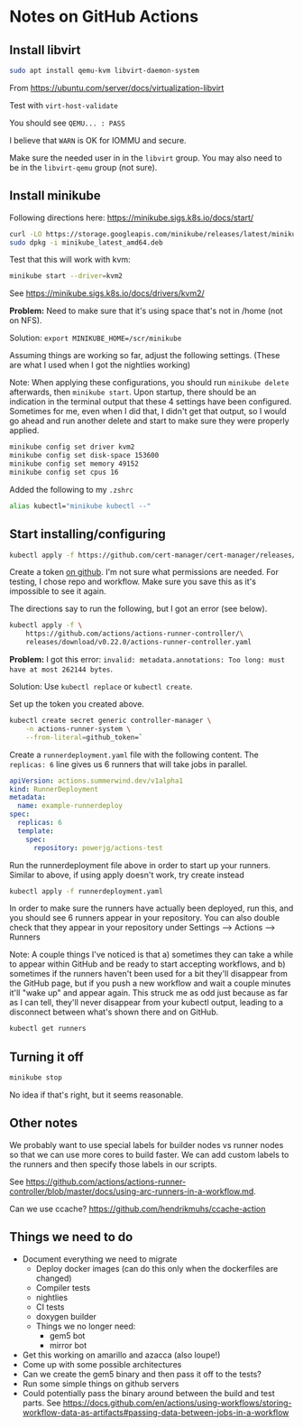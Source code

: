 # Notes on GitHub Actions

## Install libvirt

```sh
sudo apt install qemu-kvm libvirt-daemon-system
```

From <https://ubuntu.com/server/docs/virtualization-libvirt>

Test with `virt-host-validate`

You should see `QEMU... : PASS`

I believe that `WARN` is OK for IOMMU and secure.

Make sure the needed user in in the `libvirt` group.
You may also need to be in the `libvirt-qemu` group (not sure).

## Install minikube

Following directions here: <https://minikube.sigs.k8s.io/docs/start/>

```sh
curl -LO https://storage.googleapis.com/minikube/releases/latest/minikube_latest_amd64.deb
sudo dpkg -i minikube_latest_amd64.deb
```

Test that this will work with kvm:

```sh
minikube start --driver=kvm2
```

See <https://minikube.sigs.k8s.io/docs/drivers/kvm2/>

**Problem:** Need to make sure that it's using space that's not in /home (not on NFS).

Solution: `export MINIKUBE_HOME=/scr/minikube`

Assuming things are working so far, adjust the following settings. (These are what I used when I got the nightlies working)

Note: When applying these configurations, you should run `minikube delete` afterwards, then `minikube start`.  Upon startup, there should be an indication in the terminal output that these 4 settings have been configured.  Sometimes for me, even when I did that, I didn't get that output, so I would go ahead and run another delete and start to make sure they were properly applied.

```sh
minikube config set driver kvm2
minikube config set disk-space 153600
minikube config set memory 49152
minikube config set cpus 16
```

Added the following to my `.zshrc`

```sh
alias kubectl="minikube kubectl --"
```

## Start installing/configuring

```sh
kubectl apply -f https://github.com/cert-manager/cert-manager/releases/download/v1.8.2/cert-manager.yaml
```

Create a token [on github](https://github.com/settings/tokens).
I'm not sure what permissions are needed.
For testing, I chose repo and workflow.
Make sure you save this as it's impossible to see it again.

The directions say to run the following, but I got an error (see below).

```sh
kubectl apply -f \
    https://github.com/actions/actions-runner-controller/\
    releases/download/v0.22.0/actions-runner-controller.yaml
```

**Problem:** I got this error: `invalid: metadata.annotations: Too long: must have at most 262144 bytes`.

Solution: Use `kubectl replace` or `kubectl create`.

Set up the token you created above.

```sh
kubectl create secret generic controller-manager \
    -n actions-runner-system \
    --from-literal=github_token=`
```

Create a `runnerdeployment.yaml` file with the following content.
The `replicas: 6` line gives us 6 runners that will take jobs in parallel.

```yaml
apiVersion: actions.summerwind.dev/v1alpha1
kind: RunnerDeployment
metadata:
  name: example-runnerdeploy
spec:
  replicas: 6
  template:
    spec:
      repository: powerjg/actions-test
```

Run the runnerdeployment file above in order to start up your runners.  Similar to above, if using apply doesn't work, try create instead

```sh
kubectl apply -f runnerdeployment.yaml 
```

In order to make sure the runners have actually been deployed, run this, and you should see 6 runners appear in your repository.  You can also double check that they appear in your repository under Settings --> Actions --> Runners

Note: A couple things I've noticed is that a) sometimes they can take a while to appear within GitHub and be ready to start accepting workflows, and b) sometimes if the runners haven't been used for a bit they'll disappear from the GitHub page, but if you push a new workflow and wait a couple minutes it'll "wake up" and appear again.  This struck me as odd just because as far as I can tell, they'll never disappear from your kubectl output, leading to a disconnect between what's shown there and on GitHub.

```sh
kubectl get runners
```

## Turning it off

```sh
minikube stop
```

No idea if that's right, but it seems reasonable.

## Other notes

We probably want to use special labels for builder nodes vs runner nodes so that we can use more cores to build faster.
We can add custom labels to the runners and then specify those labels in our scripts.

See <https://github.com/actions/actions-runner-controller/blob/master/docs/using-arc-runners-in-a-workflow.md>.

Can we use ccache? <https://github.com/hendrikmuhs/ccache-action>

## Things we need to do

- Document everything we need to migrate
  - Deploy docker images (can do this only when the dockerfiles are changed)
  - Compiler tests
  - nightlies
  - CI tests
  - doxygen builder
  - Things we no longer need:
    - gem5 bot
    - mirror bot
- Get this working on amarillo and azacca (also loupe!)
- Come up with some possible architectures
- Can we create the gem5 binary and then pass it off to the tests?
- Run some simple things on github servers
- Could potentially pass the binary around between the build and test parts. See <https://docs.github.com/en/actions/using-workflows/storing-workflow-data-as-artifacts#passing-data-between-jobs-in-a-workflow>
